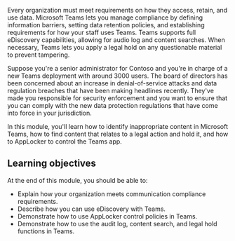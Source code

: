 Every organization must meet requirements on how they access, retain, and use data. Microsoft Teams lets you manage compliance by defining information barriers, setting data retention policies, and establishing requirements for how your staff uses Teams. Teams supports full eDiscovery capabilities, allowing for audio log and content searches. When necessary, Teams lets you apply a legal hold on any questionable material to prevent tampering.

Suppose you're a senior administrator for Contoso and you're in charge of a new Teams deployment with around 3000 users. The board of directors has been concerned about an increase in denial-of-service attacks and data regulation breaches that have been making headlines recently. They've made you responsible for security enforcement and you want to ensure that you can comply with the new data protection regulations that have come into force in your jurisdiction.

In this module, you'll learn how to identify inappropriate content in Microsoft Teams, how to find content that relates to a legal action and hold it, and how to AppLocker to control the Teams app.

## Learning objectives

At the end of this module, you should be able to:

- Explain how your organization meets communication compliance requirements.
- Describe how you can use eDiscovery with Teams.
- Demonstrate how to use AppLocker control policies in Teams.
- Demonstrate how to use the audit log, content search, and legal hold functions in Teams.

